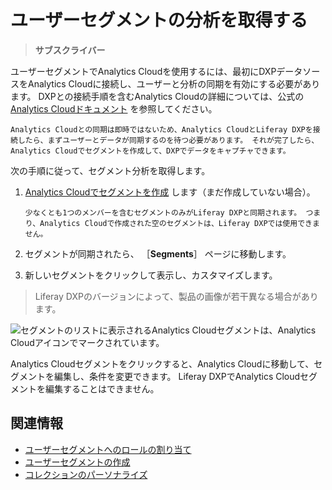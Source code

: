# ユーザーセグメントの分析を取得する

> **サブスクライバー**

ユーザーセグメントでAnalytics Cloudを使用するには、最初にDXPデータソースをAnalytics Cloudに接続し、ユーザーと分析の同期を有効にする必要があります。 DXPとの接続手順を含むAnalytics Cloudの詳細については、公式の [Analytics Cloudドキュメント](https://learn.liferay.com/analytics-cloud/latest/ja/index.html) を参照してください。

```{important}
Analytics Cloudとの同期は即時ではないため、Analytics CloudとLiferay DXPを接続したら、まずユーザーとデータが同期するのを待つ必要があります。 それが完了したら、Analytics Cloudでセグメントを作成して、DXPでデータをキャプチャできます。
```

次の手順に従って、セグメント分析を取得します。

1. [Analytics Cloudでセグメントを作成](https://learn.liferay.com/analytics-cloud/latest/ja/people/segments/creating-segments.html) します（まだ作成していない場合）。

    ```{note}
    少なくとも1つのメンバーを含むセグメントのみがLiferay DXPと同期されます。 つまり、Analytics Cloudで作成された空のセグメントは、Liferay DXPでは使用できません。
    ```

1. セグメントが同期されたら、 ［**Segments**］ ページに移動します。
1. 新しいセグメントをクリックして表示し、カスタマイズします。

> Liferay DXPのバージョンによって、製品の画像が若干異なる場合があります。

![セグメントのリストに表示されるAnalytics Cloudセグメントは、Analytics Cloudアイコンでマークされています。](./getting-analytics-for-user-segments/images/02.png)

Analytics Cloudセグメントをクリックすると、Analytics Cloudに移動して、セグメントを編集し、条件を変更できます。 Liferay DXPでAnalytics Cloudセグメントを編集することはできません。

<a name="related-information" />

## 関連情報

* [ユーザーセグメントへのロールの割り当て](../../../users-and-permissions/roles-and-permissions/assigning-roles-to-user-segments.md)
* [ユーザーセグメントの作成](./creating-and-managing-user-segments.md)
* [コレクションのパーソナライズ](../experience-personalization/personalizing-collections.md)
